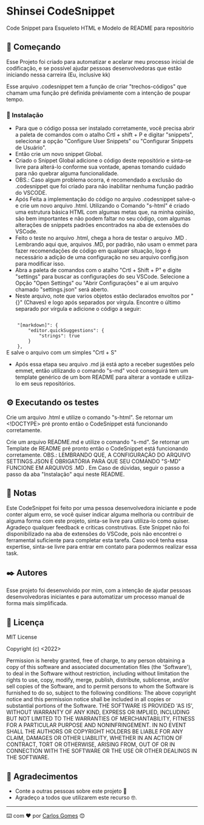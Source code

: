 # Shinsei CodeSnippet

Code Snippet para Esqueleto HTML e Modelo de README para repositório

## 🚀 Começando

Esse Projeto foi criado para automatizar e acelarar meu processo inicial de codificação, e se possível ajudar pessoas desenvolvedoras que estão iniciando nessa carreira (Eu, inclusive kk)

Esse arquivo .codesnippet tem a função de criar "trechos-códigos" que chamam uma função pré definida préviamente com a intenção de poupar tempo.

### 🔧 Instalação

* Para que o código possa ser instalado corretamente, você precisa abrir a paleta de comandos com o atalho Crtl + shift + P  e digitar "snippets", selecionar a opção "Configure User Snippets" ou "Configurar Snippets de Usuário". 
* Então crie um novo snippet Global.
* Criado o Snippet Global adicione o código deste repositório e sinta-se livre para alterá-lo conforme sua vontade, apenas tomando cuidado para não quebrar alguma funcionalidade.
* OBS.: Caso algum problema ocorra, é recomendado a exclusão do .codesnippet que foi criado para não inabilitar nenhuma função padrão do VSCODE.
* Após Feita a implementação do código no arquivo .codesnippet salve-o e crie um novo arquivo .html. Utilizando o Comando "s-html" é criado uma estrutura básica HTML com algumas metas que, na minha opinião, são bem importantes e não podem faltar no seu código, com algumas alterações de snippets padrões encontrados na aba de extensões do VSCode.
* Feito o teste no arquivo .html, chega a hora de testar o arquivo .MD . Lembrando aqui que, arquivos .MD, por padrão, não usam o emmet para fazer recomendações de código em qualquer situação, logo é necessário a adição de uma configuração no seu arquivo config.json para modificar isso.
* Abra a paleta de comandos com o atalho "Crtl + Shift + P" e digite "settings" para buscar as configurações do seu VSCode. Selecione a Opção "Open Settings" ou "Abrir Configurações" e ai um arquivo chamado "settings.json" será aberto.
* Neste arquivo, note que varios objetos estão declarados envoltos por "{}" (Chaves) e logo após separados por vírgula. Encontre o último separado por vírgula e adicione o código a seguir:
<code>
    "[markdown]": {
        "editor.quickSuggestions": {
            "strings": true
        }
    },
</code>
E salve o arquivo com um simples "Crtl + S"

* Após essa etapa seu arquivo .md já está apto a receber sugestões pelo emmet, então utilizando o comando "s-md" você conseguirá tem um template genérico de um bom README para alterar a vontade e utiliza-lo em seus repositórios.

## ⚙️ Executando os testes

Crie um arquivo .html  e utilize o comando "s-html". Se retornar um <!DOCTYPE> pré pronto então o CodeSnippet está funcionando corretamente.

Crie um arquivo README.md e utilize o comando "s-md". Se retornar um Template de README pré pronto então o CodeSnippet está funcionando corretamente.
OBS.: LEMBRANDO QUE, A CONFIGURAÇÃO DO ARQUIVO SETTINGS.JSON É OBRIGATÓRIA PARA QUE SEU COMANDO "S-MD" FUNCIONE EM ARQUIVOS .MD . Em Caso de dúvidas, seguir o passo a passo da aba "Instalação" aqui neste README.

## 📄 Notas

Este CodeSnippet foi feito por uma pessoa desenvolvedora iniciante e pode conter algum erro, se você quiser indicar alguma melhoria ou contribuir de alguma forma com este projeto, sinta-se livre para utiliza-lo como quiser. 
Agradeço qualquer feedback e críticas construtivas.
Este Snippet não foi disponibilizado na aba de extensões do VSCode, pois não encontrei o ferramental suficiente para completar esta tarefa. Caso você tenha essa expertise, sinta-se livre para entrar em contato para podermos realizar essa task.

## ✒️ Autores

Esse projeto foi desenvolvido por mim, com a intenção de ajudar pessoas desenvolvedoras iniciantes e para automatizar um processo manual de forma mais simplificada.


## 📄 Licença

MIT License

Copyright (c) <2022> <Carlos Gomes>

Permission is hereby granted, free of charge, to any person obtaining a copy
of this software and associated documentation files (the 'Software'), to deal
in the Software without restriction, including without limitation the rights
to use, copy, modify, merge, publish, distribute, sublicense, and/or sell
copies of the Software, and to permit persons to whom the Software is
furnished to do so, subject to the following conditions:
The above copyright notice and this permission notice shall be included in all
copies or substantial portions of the Software.
THE SOFTWARE IS PROVIDED 'AS IS', WITHOUT WARRANTY OF ANY KIND, EXPRESS OR
IMPLIED, INCLUDING BUT NOT LIMITED TO THE WARRANTIES OF MERCHANTABILITY,
FITNESS FOR A PARTICULAR PURPOSE AND NONINFRINGEMENT. IN NO EVENT SHALL THE
AUTHORS OR COPYRIGHT HOLDERS BE LIABLE FOR ANY CLAIM, DAMAGES OR OTHER
LIABILITY, WHETHER IN AN ACTION OF CONTRACT, TORT OR OTHERWISE, ARISING FROM,
OUT OF OR IN CONNECTION WITH THE SOFTWARE OR THE USE OR OTHER DEALINGS IN THE
SOFTWARE.

## 🎁 Agradecimentos

* Conte a outras pessoas sobre este projeto 📢
* Agradeço a todos que utilizarem este recurso 🤓.



---
⌨️ com ❤️ por [Carlos Gomes](https://github.com/Dev-Shinsei) 😊


